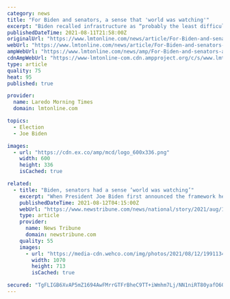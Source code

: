 ```yaml
---
category: news
title: "For Biden and senators, a sense that 'world was watching'"
excerpt: "Biden recalled infrastructure as “probably the least difficult thing to do” when he was a senator — became an exercise in showing how damaged the legislative process has become in partisan Washington and how a president and core group of senators were determined to try to fix it."
publishedDateTime: 2021-08-11T21:58:00Z
originalUrl: "https://www.lmtonline.com/news/article/For-Biden-and-senators-a-sense-that-world-was-16378709.php"
webUrl: "https://www.lmtonline.com/news/article/For-Biden-and-senators-a-sense-that-world-was-16378709.php"
ampWebUrl: "https://www.lmtonline.com/news/amp/For-Biden-and-senators-a-sense-that-world-was-16378709.php"
cdnAmpWebUrl: "https://www-lmtonline-com.cdn.ampproject.org/c/s/www.lmtonline.com/news/amp/For-Biden-and-senators-a-sense-that-world-was-16378709.php"
type: article
quality: 75
heat: 95
published: true

provider:
  name: Laredo Morning Times
  domain: lmtonline.com

topics:
  - Election
  - Joe Biden

images:
  - url: "https://cdn.ex.co/amp/mcd/logo_600x336.png"
    width: 600
    height: 336
    isCached: true

related:
  - title: "Biden, senators had a sense ‘world was watching’"
    excerpt: "When President Joe Biden first announced the framework he’d reached with a bipartisan group of senators for a big infrastructure bill, he said it meant more than building roads and bridges."
    publishedDateTime: 2021-08-12T04:15:00Z
    webUrl: "https://www.newstribune.com/news/national/story/2021/aug/12/biden-senators-had-a-sense-world-was-watching/883297/"
    type: article
    provider:
      name: News Tribune
      domain: newstribune.com
    quality: 55
    images:
      - url: "https://media-cdn.wehco.com/img/photos/2021/08/12/199113468_199113468-4b347f92d00e4185aae57153e2080cd2668989355_t1070_h7ddd12699c9884c9d162448fc056f827f96663f2.jpg"
        width: 1070
        height: 713
        isCached: true

secured: "TgFLIGB6XvAP5mZ1694AwFMrrGTFrBheC9TT+iWmhm7Lj/NN1niRT80yafO60+vI42uP98qEXsXBrLGuYfcRl+YmlAQF7pAlM07y9fJbtoffHyMUHF9xl7R6gBSMkl1YkFfpZg13Hs7VKGPVOYuCryUuspBsOTH7Yz+IO4yNxJQaadrK3dD6nKJoORByL4xA+YrsIifu/SAhpHR1uybJqGtHTR3KwSblNG53UWb4k405f3kWH3A2ZVRRpwdXDwD9MO/0QSS0F+akXXx6rb/qn0L03f8lM0oIkCWoZERCNZKEfxbvaiAJJaF0LTyZg2A6oJNKQ0UhOE0ZaxjSEgzDbYzo0Nw3skR2+6ecELWwAfk=;0aHowkO2RxHr7t3WK1bB2w=="
---
```


